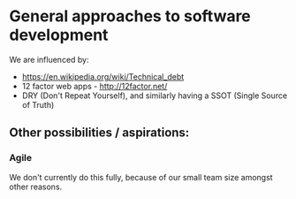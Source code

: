 # General approaches to software development

We are influenced by:

* https://en.wikipedia.org/wiki/Technical_debt
* 12 factor web apps - http://12factor.net/
* DRY (Don't Repeat Yourself), and similarly having a SSOT (Single Source of Truth)

## Other possibilities / aspirations:

### Agile 

We don't currently do this fully, because of our small team size 
amongst other reasons. 

